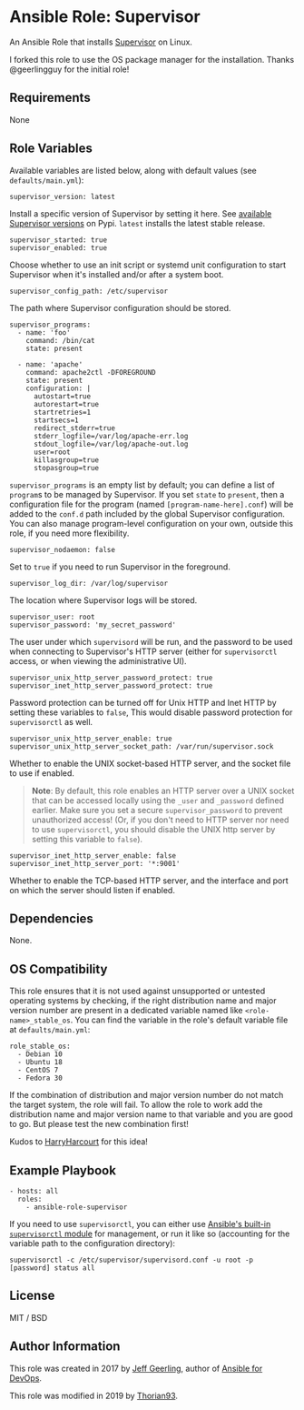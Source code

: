 # Ansible Role: Supervisor

An Ansible Role that installs [Supervisor](http://supervisord.org/) on Linux.

I forked this role to use the OS package manager for the installation. Thanks @geerlingguy for the initial role!

## Requirements

None

## Role Variables

Available variables are listed below, along with default values (see `defaults/main.yml`):

    supervisor_version: latest

Install a specific version of Supervisor by setting it here. See [available Supervisor versions](https://pypi.python.org/pypi/supervisor) on Pypi. `latest` installs the latest stable release.

    supervisor_started: true
    supervisor_enabled: true

Choose whether to use an init script or systemd unit configuration to start Supervisor when it's installed and/or after a system boot.

    supervisor_config_path: /etc/supervisor

The path where Supervisor configuration should be stored.

    supervisor_programs:
      - name: 'foo'
        command: /bin/cat
        state: present
    
      - name: 'apache'
        command: apache2ctl -DFOREGROUND
        state: present
        configuration: |
          autostart=true
          autorestart=true
          startretries=1
          startsecs=1
          redirect_stderr=true
          stderr_logfile=/var/log/apache-err.log
          stdout_logfile=/var/log/apache-out.log
          user=root
          killasgroup=true
          stopasgroup=true

`supervisor_programs` is an empty list by default; you can define a list of `program`s to be managed by Supervisor. If you set `state` to `present`, then a configuration file for the program (named `[program-name-here].conf`) will be added to the `conf.d` path included by the global Supervisor configuration. You can also manage program-level configuration on your own, outside this role, if you need more flexibility.

    supervisor_nodaemon: false

Set to `true` if you need to run Supervisor in the foreground.

    supervisor_log_dir: /var/log/supervisor

The location where Supervisor logs will be stored.

    supervisor_user: root
    supervisor_password: 'my_secret_password'

The user under which `supervisord` will be run, and the password to be used when connecting to Supervisor's HTTP server (either for `supervisorctl` access, or when viewing the administrative UI).

    supervisor_unix_http_server_password_protect: true
    supervisor_inet_http_server_password_protect: true

Password protection can be turned off for Unix HTTP and Inet HTTP by setting these variables to `false`, This would disable password protection for `supervisorctl` as well.

    supervisor_unix_http_server_enable: true
    supervisor_unix_http_server_socket_path: /var/run/supervisor.sock

Whether to enable the UNIX socket-based HTTP server, and the socket file to use if enabled.

> **Note**: By default, this role enables an HTTP server over a UNIX socket that can be accessed locally using the `_user` and `_password` defined earlier. Make sure you set a secure `supervisor_password` to prevent unauthorized access! (Or, if you don't need to HTTP server nor need to use `supervisorctl`, you should disable the UNIX http server by setting this variable to `false`).

    supervisor_inet_http_server_enable: false
    supervisor_inet_http_server_port: '*:9001'

Whether to enable the TCP-based HTTP server, and the interface and port on which the server should listen if enabled.

## Dependencies

None.

## OS Compatibility
This role ensures that it is not used against unsupported or untested operating systems by checking, if the right distribution name and major version number are present in a dedicated variable named like `<role-name>_stable_os`. You can find the variable in the role's default variable file at `defaults/main.yml`:

    role_stable_os:
      - Debian 10
      - Ubuntu 18
      - CentOS 7
      - Fedora 30

If the combination of distribution and major version number do not match the target system, the role will fail. To allow the role to work add the distribution name and major version name to that variable and you are good to go. But please test the new combination first!

Kudos to [HarryHarcourt](https://github.com/HarryHarcourt) for this idea!

## Example Playbook

    - hosts: all
      roles:
        - ansible-role-supervisor

If you need to use `supervisorctl`, you can either use [Ansible's built-in `supervisorctl` module](http://docs.ansible.com/ansible/supervisorctl_module.html) for management, or run it like so (accounting for the variable path to the configuration directory):

    supervisorctl -c /etc/supervisor/supervisord.conf -u root -p [password] status all

## License

MIT / BSD

## Author Information

This role was created in 2017 by [Jeff Geerling](https://www.jeffgeerling.com/), author of [Ansible for DevOps](https://www.ansiblefordevops.com/).

This role was modified in 2019 by [Thorian93](http://thorian93.de/).